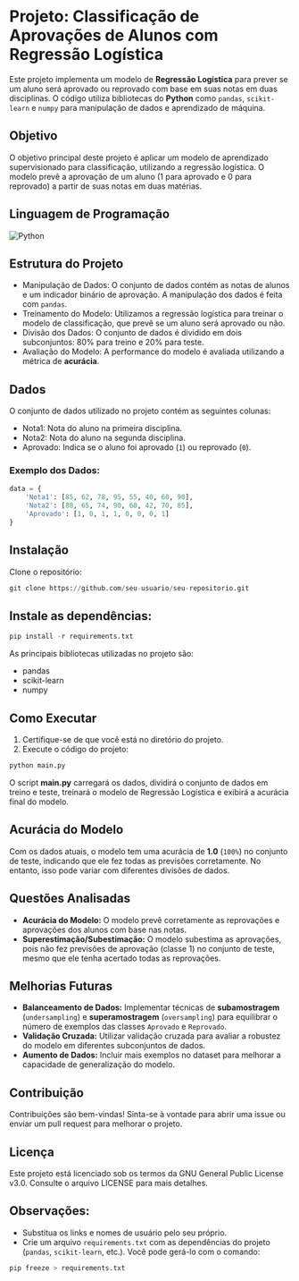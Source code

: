 <h1>
    <span> Projeto: Classificação de Aprovações de Alunos com Regressão Logística</span>
</h1>

Este projeto implementa um modelo de __Regressão Logística__ para prever se um aluno será aprovado ou reprovado com base em suas notas em duas disciplinas. O código utiliza bibliotecas do __Python__ como `pandas`, `scikit-learn` e `numpy` para manipulação de dados e aprendizado de máquina.

## Objetivo
O objetivo principal deste projeto é aplicar um modelo de aprendizado supervisionado para classificação, utilizando a regressão logística. O modelo prevê a aprovação de um aluno (1 para aprovado e 0 para reprovado) a partir de suas notas em duas matérias.

## Linguagem de Programação

![Python](https://img.shields.io/badge/python-3670A0?style=for-the-badge&logo=python&logoColor=ffdd54)

## Estrutura do Projeto
- Manipulação de Dados: O conjunto de dados contém as notas de alunos e um indicador binário de aprovação. A manipulação dos dados é feita com `pandas`.
- Treinamento do Modelo: Utilizamos a regressão logística para treinar o modelo de classificação, que prevê se um aluno será aprovado ou não.
- Divisão dos Dados: O conjunto de dados é dividido em dois subconjuntos: 80% para treino e 20% para teste.
- Avaliação do Modelo: A performance do modelo é avaliada utilizando a métrica de __acurácia__.

## Dados
O conjunto de dados utilizado no projeto contém as seguintes colunas:

- Nota1: Nota do aluno na primeira disciplina.
- Nota2: Nota do aluno na segunda disciplina.
- Aprovado: Indica se o aluno foi aprovado (`1`) ou reprovado (`0`).
### Exemplo dos Dados:
```python
data = {
    'Nota1': [85, 62, 78, 95, 55, 40, 60, 90],
    'Nota2': [88, 65, 74, 90, 60, 42, 70, 85],
    'Aprovado': [1, 0, 1, 1, 0, 0, 0, 1]
}
````
## Instalação
Clone o repositório:
```python
git clone https://github.com/seu-usuario/seu-repositorio.git
```
## Instale as dependências:
```python
pip install -r requirements.txt
```
As principais bibliotecas utilizadas no projeto são:
- pandas
- scikit-learn
- numpy

## Como Executar
1. Certifique-se de que você está no diretório do projeto.
2. Execute o código do projeto:
```python
python main.py
```
O script __main.py__ carregará os dados, dividirá o conjunto de dados em treino e teste, treinará o modelo de Regressão Logística e exibirá a acurácia final do modelo.

## Acurácia do Modelo
Com os dados atuais, o modelo tem uma acurácia de __1.0__ (`100%`) no conjunto de teste, indicando que ele fez todas as previsões corretamente. No entanto, isso pode variar com diferentes divisões de dados.

## Questões Analisadas
- __Acurácia do Modelo:__ O modelo prevê corretamente as reprovações e aprovações dos alunos com base nas notas.
- __Superestimação/Subestimação:__ O modelo subestima as aprovações, pois não fez previsões de aprovação (classe 1) no conjunto de teste, mesmo que ele tenha acertado todas as reprovações.

## Melhorias Futuras
- __Balanceamento de Dados:__ Implementar técnicas de __subamostragem__ (`undersampling`) e __superamostragem__ (`oversampling`) para equilibrar o número de exemplos das classes `Aprovado` e `Reprovado`.
- __Validação Cruzada:__ Utilizar validação cruzada para avaliar a robustez do modelo em diferentes subconjuntos de dados.
- __Aumento de Dados:__ Incluir mais exemplos no dataset para melhorar a capacidade de generalização do modelo.

## Contribuição
Contribuições são bem-vindas! Sinta-se à vontade para abrir uma issue ou enviar um pull request para melhorar o projeto.

## Licença
Este projeto está licenciado sob os termos da GNU General Public License v3.0. Consulte o arquivo LICENSE para mais detalhes.


## Observações:
- Substitua os links e nomes de usuário pelo seu próprio.
- Crie um arquivo `requirements.txt` com as dependências do projeto (`pandas`, `scikit-learn`, etc.). Você pode gerá-lo com o comando:
```python
pip freeze > requirements.txt
```




